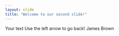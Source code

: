 ```yaml
---
layout: slide
title: "Welcome to our second slide!"
---
```

Your text
Use the left arrow to go back!
James Brown 

